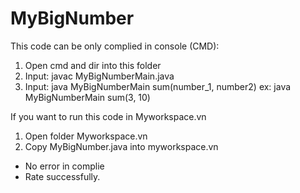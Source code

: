 # MyBigNumber
This code can be only complied in console (CMD): 
1) Open cmd and dir into this folder
2) Input: javac MyBigNumberMain.java
3) Input: java MyBigNumberMain sum(number_1, number2)
      ex: java MyBigNumberMain sum(3, 10)
      
If you want to run this code in Myworkspace.vn
1) Open folder Myworkspace.vn
2) Copy MyBigNumber.java into myworkspace.vn
- No error in complie
- Rate successfully.
